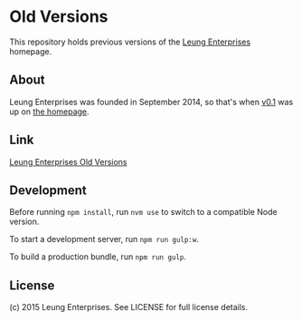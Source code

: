 # Old Versions
This repository holds previous versions of the [Leung Enterprises](https://www.leungenterprises.com/) homepage.

## About
Leung Enterprises was founded in September 2014, so that's when [v0.1](https://old.leungenterprises.com/0.1/) was up on [the homepage](https://www.leungenterprises.com/).

## Link
[Leung Enterprises Old Versions](https://old.leungenterprises.com/)

## Development
Before running `npm install`, run `nvm use` to switch to a compatible Node version.

To start a development server, run `npm run gulp:w`.

To build a production bundle, run `npm run gulp`.

## License
(c) 2015 Leung Enterprises.  See LICENSE for full license details.

